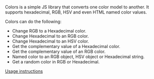 Colors is a simple JS library that converts one color model to another. It supports hexadecimal, RGB, HSV and even HTML named color values.

Colors can do the following:

*   Change RGB to a Hexadecimal color.
*   Change Hexadecimal to an RGB color.
*   Change Hexadecimal to an HSV color. 
*   Get the complementary value of a Hexadecimal color.
*   Get the complementary value of an RGB color.
*   Named color to an RGB object, HSV object or Hexadecimal string. 
*   Get a random color in RGB or Hexadecimal.

[Usage instructions][1]

 [1]: http://matthewbjordan.me/colors
 
